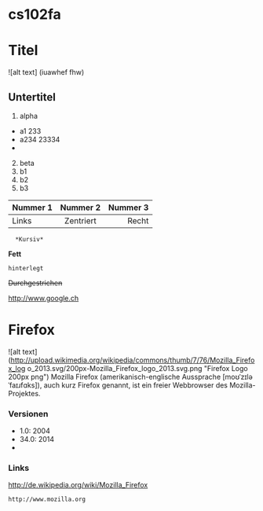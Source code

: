 cs102fa
=======

# Titel
![alt text] (iuawhef fhw)

## Untertitel

1. alpha
  * a1       233
  * a234      23334
  * 
2. beta
  1. b1
  2. b2
  3. b3

Nummer 1 | Nummer 2 | Nummer 3
--- |:---:| ---:
Links | Zentriert | Recht


      *Kursiv*

**Fett**

`hinterlegt`

~~Durchgestrichen~~

http://www.google.ch

# Firefox
![alt text]
(http://upload.wikimedia.org/wikipedia/commons/thumb/7/76/Mozilla_Firefox_log
o_2013.svg/200px-Mozilla_Firefox_logo_2013.svg.png "Firefox Logo 200px png")
Mozilla Firefox (amerikanisch-englische Aussprache [moʊˈzɪlə ˈfaɪɹfɑks]),
auch kurz Firefox genannt, ist ein freier Webbrowser des Mozilla-Projektes.
### Versionen
* 1.0:   2004
* 34.0:  2014
*
### Links
http://de.wikipedia.org/wiki/Mozilla_Firefox

    http://www.mozilla.org
